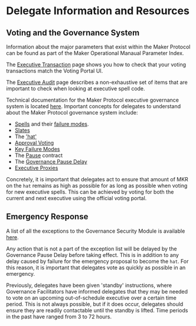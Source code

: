 
# Delegate Information and Resources


## Voting and the Governance System

Information about the major parameters that exist within the Maker Protocol can be found as part of the Maker Operational Manaual Parameter Index.

The [Executive Transaction](../governance/executive-transaction-verification.md) page shows you how to check that your voting transactions match the Voting Portal UI.

The [Executive Audit](../governance/executive-audit.md) page describes a non-exhaustive set of items that are important to check when looking at executive spell code. 

Technical documentation for the Maker Protocol executive governance system is located [here](https://docs.makerdao.com/smart-contract-modules/governance-module/chief-detailed-documentation). Important concepts for delegates to understand about the Maker Protocol governance system include: 
* [Spells](https://docs.makerdao.com/smart-contract-modules/governance-module/spell-detailed-documentation#3.-key-mechanisms-and-concepts) and their [failure modes](https://docs.makerdao.com/smart-contract-modules/governance-module/spell-detailed-documentation#5.-failure-modes-bounds-on-operating-conditions-and-external-risk-factors).
* [Slates](https://docs.makerdao.com/smart-contract-modules/governance-module/chief-detailed-documentation#glossary-chief)
* The ['hat'](https://docs.makerdao.com/smart-contract-modules/governance-module/chief-detailed-documentation#4.-gotchas-potential-source-of-user-error)
* [Approval Voting](https://docs.makerdao.com/smart-contract-modules/governance-module/chief-detailed-documentation#approval-voting)
* [Key Failure Modes](https://docs.makerdao.com/smart-contract-modules/governance-module/chief-detailed-documentation#5.-failure-modes-bounds-on-operating-conditions-and-external-risk-factors)
* The [Pause](https://docs.makerdao.com/smart-contract-modules/governance-module/pause-detailed-documentation) contract
* The [Governance Pause Delay](../parameter-index/core/param-gsm-pause-delay.md)
* [Executive Proxies](../governance/executive-proxies.md)

Concretely, it is important that delegates act to ensure that amount of MKR on the `hat` remains as high as possible for as long as possible when voting for new executive spells. This can be achieved by voting for both the current and next executive using the official voting portal.

## Emergency Response

A list of all the exceptions to the Governance Security Module is available [here](../governance/gsm-exceptions.md). 

Any action that is not a part of the exception list will be delayed by the Governance Pause Delay before taking effect. This is in addition to any delay caused by failure for the emergency proposal to become the `hat`. For this reason, it is important that delegates vote as quickly as possible in an emergency.

Previously, delegates have been given 'standby' instructions, where Governance Facilitators have informed delegates that they may be needed to vote on an upcoming out-of-schedule executive over a certain time period. This is not always possible, but if it does occur, delegates should ensure they are readily contactable until the standby is lifted. Time periods in the past have ranged from 3 to 72 hours. 
